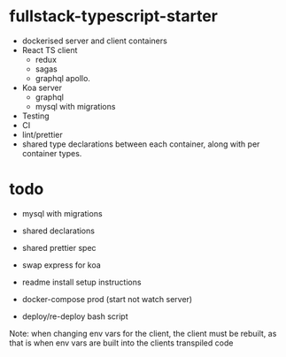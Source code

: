 # fullstack-typescript-starter

- dockerised server and client containers
- React TS client
	- redux
	- sagas
	- graphql apollo. 
- Koa server
	- graphql
	- mysql with migrations
- Testing
- CI
- lint/prettier
- shared type declarations between each container, along with per container types.

# todo


- mysql with migrations
- shared declarations
- shared prettier spec
- swap express for koa

- readme install setup instructions
- docker-compose prod (start not watch server)
- deploy/re-deploy bash script

Note: when changing env vars for the client, the client must be rebuilt, as that is when env vars are built into the clients transpiled code